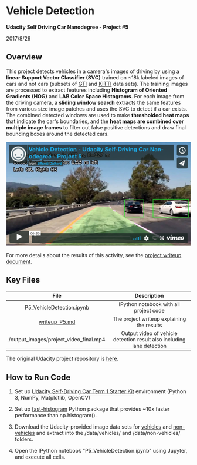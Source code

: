 # **Vehicle Detection**

**Udacity Self Driving Car Nanodegree - Project #5**

2017/8/29

## Overview

This project detects vehicles in a camera's images of driving by using a **linear Support Vector Classifier (SVC)** trained on ~18k labeled images of cars and not cars (subsets of [GTI](http://www.gti.ssr.upm.es/data/Vehicle_database.html) and [KITTI](http://www.cvlibs.net/datasets/kitti/) data sets).  The training images are processed to extract features including **Histogram of Oriented Gradients (HOG)** and **LAB Color Space Histograms**.  For each image from the driving camera, a **sliding window search** extracts the same features from various size image patches and uses the SVC to detect if a car exists.  The combined detected windows are used to make **thresholded heat maps** that indicate the car's boundaries, and the **heat maps are combined over multiple image frames** to filter out false positive detections and draw final bounding boxes around the detected cars.

[<img src="./output_images/vehicle_detection_video_screenshot.png" width="800">](https://vimeo.com/244288141)

For more details about the results of this activity, see the [project writeup document](writeup_P5.md).

## Key Files

| File 										|     Description	        												|
|:-----------------------------------------:|:-------------------------------------------------------------------------:|
| P5_VehicleDetection.ipynb					| IPython notebook with all project code 									|
| [writeup_P5.md](writeup_P5.md)								| The project writeup explaining the results								|
| /output_images/project_video_final.mp4	| Output video of vehicle detection result also including lane detection	|

The original Udacity project repository is [here](https://github.com/udacity/CarND-Vehicle-Detection).

## How to Run Code

1. Set up [Udacity Self-Driving Car Term 1 Starter Kit](https://github.com/udacity/CarND-Term1-Starter-Kit) environment (Python 3, NumPy, Matplotlib, OpenCV)

2. Set up [fast-histogram](https://github.com/astrofrog/fast-histogram) Python package that provides ~10x faster performance than np.histogram().

3. Download the Udacity-provided image data sets for [vehicles](https://s3.amazonaws.com/udacity-sdc/Vehicle_Tracking/vehicles.zip) and [non-vehicles](https://s3.amazonaws.com/udacity-sdc/Vehicle_Tracking/non-vehicles.zip) and extract into the /data/vehicles/ and /data/non-vehicles/ folders.

4. Open the IPython notebook "P5_VehicleDetection.ipynb" using Jupyter, and execute all cells.
